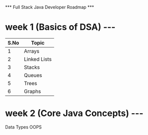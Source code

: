 *** Full Stack Java Developer Roadmap ***

# week 1 (Basics of DSA) --- 

| **S.No** | **Topic**       | 
|----------|-----------------|
| 1        | Arrays          |
| 2        | Linked Lists    |
| 3        | Stacks          |
| 4        | Queues          |
| 5        | Trees           |
| 6        | Graphs          |

# week 2 (Core Java Concepts) ---

Data Types 
OOPS
